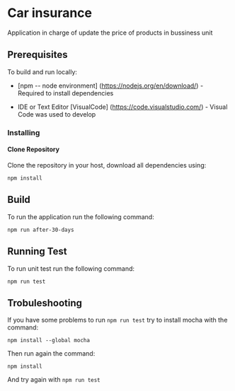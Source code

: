 # Car insurance
Application in charge of update the price of products in bussiness unit

## Prerequisites
To build and run locally:

* [npm -- node environment] (https://nodejs.org/en/download/) - Required to install dependencies

* IDE or Text Editor [VisualCode] (https://code.visualstudio.com/) - Visual Code was used to develop

### Installing

#### Clone Repository

Clone the repository in your host, download all dependencies using:

```
npm install
```

## Build

To run the application run the following command: 

```
npm run after-30-days
``` 

## Running Test

To run unit test run the following command:

```
npm run test
```

## Trobuleshooting
If you have some problems to run `npm run test` try to install mocha with the command: 

```
npm install --global mocha
```

Then run again the command:
```
npm install
```
And try again with `npm run test`